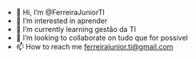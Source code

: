 - 👋 Hi, I’m @FerreiraJuniorTI
- 👀 I’m interested in aprender
- 🌱 I’m currently learning gestão da TI
- 💞️ I’m looking to collaborate on tudo que for possivel
- 📫 How to reach me ferreirajunior.ti@gmail.com

<!---
FerreiraJuniorTI/FerreiraJuniorTI is a ✨ special ✨ repository because its `README.md` (this file) appears on your GitHub profile.
You can click the Preview link to take a look at your changes.
--->
